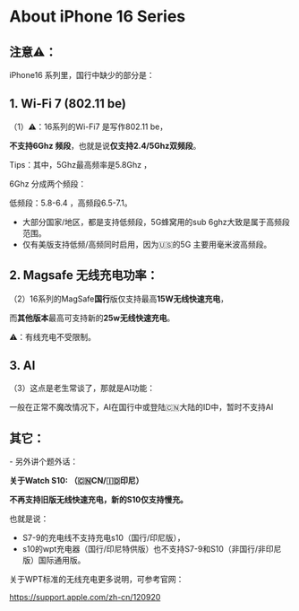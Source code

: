 # About iPhone 16 Series



## 注意⚠️：

iPhone16 系列里，国行中缺少的部分是：



## 1. Wi-Fi 7 (802.11 be)

（1）⚠️：16系列的Wi-Fi7 是写作802.11 be，

**不支持6Ghz 频段**，也就是说**仅支持2.4/5Ghz双频段**。



Tips：其中，5Ghz最高频率是5.8Ghz ，

6Ghz 分成两个频段：

低频段：5.8-6.4 ，高频段6.5-7.1。

- 大部分国家/地区，都是支持低频段，5G蜂窝用的sub 6ghz大致是属于高频段范围。
- 仅有美版支持低频/高频同时启用，因为🇺🇸的5G 主要用毫米波高频段。





## 2. Magsafe 无线充电功率：



（2）16系列的MagSafe**国行**版仅支持最高**15W无线快速充电**，

而**其他版本**最高可支持新的**25w无线快速充电**。

⚠️：有线充电不受限制。





## 3. AI

（3）这点是老生常谈了，那就是AI功能：

一般在正常不魔改情况下，AI在国行中或登陆🇨🇳大陆的ID中，暂时不支持AI







## 其它：



\- 另外讲个题外话：

**关于Watch S10: （🇨🇳CN/🇮🇩印尼）**

**不再支持旧版无线快速充电，新的S10仅支持慢充。**



也就是说：

- S7-9的充电线不支持充电s10（国行/印尼版），
- s10的wpt充电器（国行/印尼特供版）也不支持S7-9和S10（非国行/非印尼版）国际通用版。



关于WPT标准的无线充电更多说明，可参考官网：

https://support.apple.com/zh-cn/120920